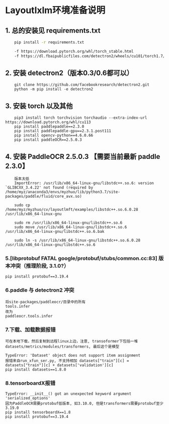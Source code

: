 # Layoutlxlm环境准备说明

## 1. 总的安装见 requirements.txt
```bash
    pip install -r requirements.txt

    -f https://download.pytorch.org/whl/torch_stable.html
    -f https://dl.fbaipublicfiles.com/detectron2/wheels/cu101/torch1.7/index.html
```

## 2. 安装 detectron2（版本0.3/0.6都可以）
```
    git clone https://github.com/facebookresearch/detectron2.git
    python -m pip install -e detectron2
```

## 3. 安装 torch 以及其他
```
    pip3 install torch torchvision torchaudio --extra-index-url https://download.pytorch.org/whl/cu113
    pip install paddlepaddle==2.3.0
    pip install paddlepaddle-gpu==2.3.1.post111
    pip install opencv-python==4.6.0.66
    pip install paddleOCR==2.5.0.3
```

## 4. 安装 PaddleOCR 2.5.0.3 【需要当前最新 paddle 2.3.0】
```
    版本太低
    ImportError: /usr/lib/x86_64-linux-gnu/libstdc++.so.6: version `GLIBCXX_3.4.22' not found (required by /home/myz/anaconda3/envs/myzhuo/lib/python3.7/site-packages/paddle/fluid/core_avx.so)
    
    sudo cp /home/myz/myzhuo/cv/layoutlmft/examples/libstdc++.so.6.0.28 /usr/lib/x86_64-linux-gnu

    sudo rm /usr/lib/x86_64-linux-gnu/libstdc++.so.6
    sudo move /usr/lib/x86_64-linux-gnu/libstdc++.so.6 /usr/lib/x86_64-linux-gnu/libstdc++.so.6.bak
    
    sudo ln -s /usr/lib/x86_64-linux-gnu/libstdc++.so.6.0.28 /usr/lib/x86_64-linux-gnu/libstdc++.so.6
```

### 5.[libprotobuf FATAL google/protobuf/stubs/common.cc:83] 版本冲突（推理阶段, 3.1.0?）
    pip install protobuf==3.19.4


### 6.paddle 与 detectron2 冲突
    将site-packages/paddleocr/目录中的所有
    tools.infer
    改为
    paddleocr.tools.infer


### 7.下载、加载数据报错
    可在本地下载，然后复制到远程linux上边，注意, transoformer下包括一堆datasets/metrics/modules/transformers, 最后这个是模型

    TypeError: 'Dataset' object does not support item assignment
    报错来自run_xfun_ser.py, 不支持相加 datasets["train"][c] = datasets["train"][c] + datasets['validation'][c]
    pip install datasets==1.8.0


### 8.tensorboardX报错
    TypeError: __init__() got an unexpected keyword argument 'serialized_options'
    因为PaddleOCR需要protobuf低版本, 如3.10.0, 但是transformers需要protobuf至少3.19.0
    pip install tensorboardX==1.8
    pip install protobuf==3.19.4



